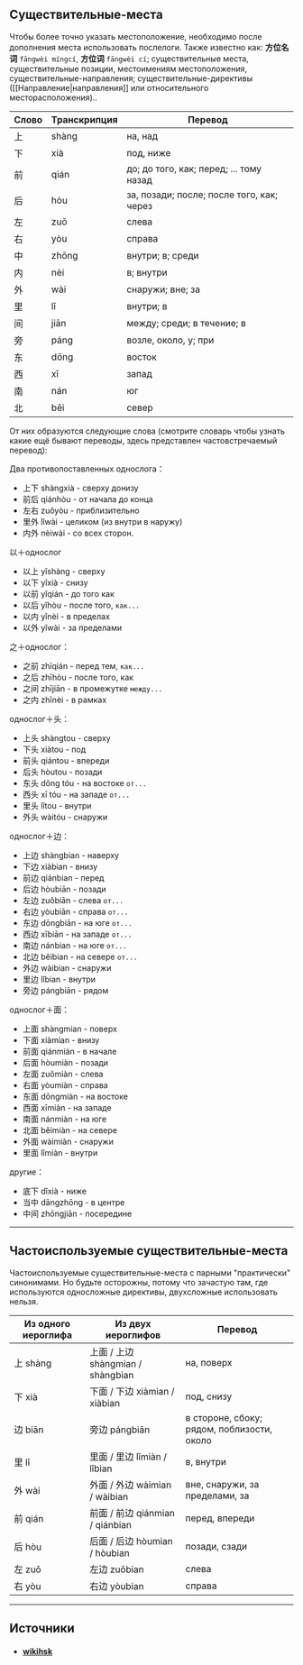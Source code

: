 
## Существительные-места

Чтобы более точно указать местоположение, необходимо после дополнения места использовать послелоги. 
Также известно как: **方位名词** `fāngwèi míngcí`, **方位词** `fāngwèi cí`; существительные места, существительные позиции, местоимениям местоположения, существительные-направления; существительные-директивы ([[Направление|направления]] или относительного месторасположения)..

|Слово|Транскрипция|Перевод|
|---|---|---|
|上|shàng|на, над|
|下|xià|под, ниже|
|前|qián|до; до того, как; перед; ... тому назад|
|后|hòu|за, позади; после; после того, как; через|
|左|zuǒ|слева|
|右|yòu|справа|
|中|zhōng|внутри; в; среди|
|内|nèi|в; внутри|
|外|wài|снаружи; вне; за|
|里|lǐ|внутри; в|
|间|jiān|между; среди; в течение; в|
|旁|páng|возле, около, у; при|
|东|dōng|восток|
|西|xī|запад|
|南|nán|юг|
|北|běi|север|
От них образуются следующие слова (смотрите словарь чтобы узнать какие ещё бывают переводы, здесь представлен частовстречаемый перевод):

Два противопоставленных однослога：
- 上下 shàngxià - сверху донизу
- 前后 qiánhòu - от начала до конца
- 左右 zuǒyòu - приблизительно
- 里外 lǐwài - целиком (из внутри в наружу)
- 内外 nèiwài - со всех сторон.

以＋однослог
- 以上 yǐshàng - сверху
- 以下 yǐxià - снизу
- 以前 yǐqián - до того как
- 以后 yǐhòu - после того, `как...`
- 以内 yǐnèi - в пределах
- 以外 yǐwài - за пределами

之＋однослог： 
- 之前 zhīqián - перед тем, `как...`
-  之后 zhīhòu - после того, как
- 之间 zhījiān - в промежутке `между...`
- 之内 zhīnèi - в рамках

однослог＋头：
- 上头 shàngtou - сверху
- 下头 xiàtou - под
- 前头 qiántou - впереди
- 后头 hòutou - позади
- 东头 dōng tóu - на востоке `от...`
- 西头 xī tóu - на западе `от...`
- 里头 lǐtou - внутри
- 外头 wàitóu - снаружи

однослог＋边：
- 上边 shàngbian - наверху
- 下边 xiàbian - внизу
- 前边 qiánbian - перед
- 后边 hòubiān - позади
- 左边 zuǒbiān - слева `от...`
- 右边 yòubiān - справа `от...`
- 东边 dōngbiān - на юге `от...`
- 西边 xībiān - на западе `от...`
- 南边 nánbian - на юге `от...`
- 北边 běibian - на севере `от...`
- 外边 wàibian - снаружи
- 里边 lǐbian - внутри
- 旁边 pángbiān - рядом

однослог＋面：
- 上面 shàngmian - поверх
- 下面 xiàmian - внизу
- 前面 qiánmiàn - в начале
- 后面 hòumiàn - позади
- 左面 zuǒmiàn - слева
- 右面 yòumiàn - справа
- 东面 dōngmiàn - на востоке
- 西面 xīmiàn - на западе
- 南面 nánmiàn - на юге
- 北面 běimiàn - на севере
- 外面 wàimiàn - снаружи
- 里面 lǐmiàn - внутри

другие：
- 底下 dǐxià - ниже
- 当中 dāngzhōng - в центре
- 中间 zhōngjiān - посередине


---

## Частоиспользуемые существительные-места

Частоиспользуемые существительные-места с парными "практически" синонимами. Но будьте осторожны, потому что зачастую там, где используются односложные директивы, двухсложные использовать нельзя.

|Из одного иероглифа|Из двух иероглифов|Перевод|
|---|---|---|
|上 shàng|上面 / 上边 shàngmian / shàngbian|на, поверх|
|下 xià|下面 / 下边 xiàmian / xiàbian|под, снизу|
|边 biān|旁边 pángbiān|в стороне, сбоку; рядом, поблизости, около|
|里 lǐ|里面 / 里边 lǐmiàn / lǐbian|в, внутри|
|外 wài|外面 / 外边 wàimian / wàibian|вне, снаружи, за пределами, за|
|前 qián|前面 / 前边 qiánmian / qiánbian|перед, впереди|
|后 hòu|后面 / 后边 hòumian / hòubian|позади, сзади|
|左 zuǒ|左边 zuǒbian|слева|
|右 yòu|右边 yòubian|справа|

---
## Источники
- #### [wikihsk](https://wikihsk.ru/publ/spravochnik/glossarij/poslelogi/25-1-0-482)
